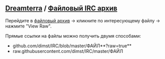 ## [Dreamterra](https://dim.st/dreamterra) / [Файловый IRC архив](https://github.com/dimst/IRC)
Перейдите в [файловый архив](https://github.com/dimst/IRC) → кликните по интересующему файлу → нажмите "View Raw".

Прямые ссылки на файлы можно получить двумя способами:
- github.com/dimst/IRC/blob/master/ФАЙЛ**?raw=true**
- raw.githubusercontent.com/dimst/IRC/master/ФАЙЛ


